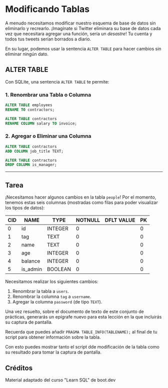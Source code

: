 # Modificando Tablas

A menudo necesitamos modificar nuestro esquema de base de datos sin eliminarlo y recrearlo. ¡Imagínate si Twitter eliminara su base de datos cada vez que necesitara agregar una función, sería un *desastre*! Tu cuenta y todos tus tweets serían borrados a diario.

En su lugar, podemos usar la sentencia `ALTER TABLE` para hacer cambios sin eliminar ningún dato.

## ALTER TABLE

Con SQLite, una sentencia `ALTER TABLE` te permite:

### 1. Renombrar una Tabla o Columna

```sql
ALTER TABLE employees
RENAME TO contractors;

ALTER TABLE contractors
RENAME COLUMN salary TO invoice;
```

### 2. Agregar o Eliminar una Columna

```sql
ALTER TABLE contractors
ADD COLUMN job_title TEXT;

ALTER TABLE contractors
DROP COLUMN is_manager;
```

---

## Tarea

¡Necesitamos hacer algunos cambios en la tabla `people`! Por el momento, tenemos estas seis columnas (mostradas como filas para poder visualizar los tipos de datos):

| CID | NAME      | TYPE    | NOTNULL | DFLT VALUE | PK |
|-----|-----------|---------|---------|------------|----|
| 0   | id        | INTEGER | 0       |            | 0  |
| 1   | tag       | TEXT    | 0       |            | 0  |
| 2   | name      | TEXT    | 0       |            | 0  |
| 3   | age       | INTEGER | 0       |            | 0  |
| 4   | balance   | INTEGER | 0       |            | 0  |
| 5   | is_admin  | BOOLEAN | 0       |            | 0  |

Necesitamos realizar los siguientes cambios:

1. Renombrar la tabla a `users`.
2. Renombrar la columna `tag` a `username`.
3. Agregar la columna `password` (de tipo `TEXT`).

Una vez resuelto, sobre el documento de texto de este conjunto de prácticas, generarás un epígrafe nuevo para esta lección en la que incluirás su captura de pantalla. 

Recuerda que puedes añadir `PRAGMA TABLE_INFO(TABLENAME);` al final de tu script para obtener información sobre la tabla.

Con esto puedes mostrar tanto el script dde modificación de la tabla como su resultado para tomar la captura de pantalla.

## Créditos

Material adaptado del curso "Learn SQL" de boot.dev
